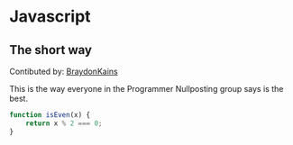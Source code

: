 # Javascript

## The short way
Contibuted by: [BraydonKains](https://github.com/BraydonKains)

This is the way everyone in the Programmer Nullposting group says is the best.

```javascript
function isEven(x) {
    return x % 2 === 0;
}
```
